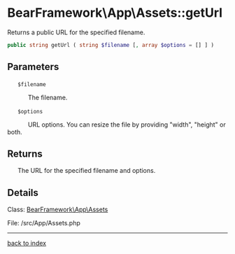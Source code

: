 # BearFramework\App\Assets::getUrl

Returns a public URL for the specified filename.

```php
public string getUrl ( string $filename [, array $options = [] ] )
```

## Parameters

&nbsp;&nbsp;&nbsp;&nbsp;&nbsp;&nbsp;`$filename`

&nbsp;&nbsp;&nbsp;&nbsp;&nbsp;&nbsp;&nbsp;&nbsp;&nbsp;&nbsp;&nbsp;&nbsp;The filename.

&nbsp;&nbsp;&nbsp;&nbsp;&nbsp;&nbsp;`$options`

&nbsp;&nbsp;&nbsp;&nbsp;&nbsp;&nbsp;&nbsp;&nbsp;&nbsp;&nbsp;&nbsp;&nbsp;URL options. You can resize the file by providing "width", "height" or both.

## Returns

&nbsp;&nbsp;&nbsp;&nbsp;&nbsp;&nbsp;The URL for the specified filename and options.

## Details

Class: [BearFramework\App\Assets](bearframework.app.assets.class.md)

File: /src/App/Assets.php

---

[back to index](index.md)


